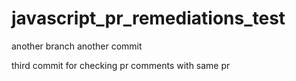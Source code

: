 # javascript_pr_remediations_test

another branch
another commit

third commit for checking pr comments with same pr






